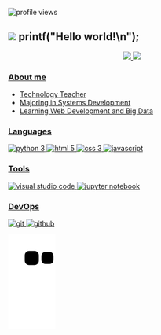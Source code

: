 ![profile views](https://komarev.com/ghpvc/?username=udanielnogueira&color=006bed)

## <img src="https://github.com/TheDudeThatCode/TheDudeThatCode/blob/master/Assets/Developer.gif" width="50px"> printf("Hello world!\n"); 

<!--
<div align="center">
  <img src="https://raw.githubusercontent.com/udanielnogueira/udanielnogueira/main/coding.gif"/>
</div>

<br>
-->

<div align="center">
  <a href="https://github.com/udanielnogueira">
  <img height="170em" src="https://github-readme-stats.vercel.app/api?username=udanielnogueira&show_icons=true&theme=dark&include_all_commits=false&count_private=true"/>
  <img height="170em" src="https://github-readme-stats.vercel.app/api/top-langs/?username=udanielnogueira&layout=compact&langs_count=7&theme=dark"/>
</div>

### About me

- Technology Teacher
- Majoring in Systems Development
- Learning Web Development and Big Data

### Languages

![python 3](https://img.shields.io/badge/-Python-52077a?style=flat&logo=python&logoColor=#ffffff)
![html 5](https://img.shields.io/badge/-HTML%205-333333?style=flat&logo=html5)
![css 3](https://img.shields.io/badge/-CSS%203-333333?style=flat&logo=css3&logoColor=1572B6)
![javascript](https://img.shields.io/badge/-JavaScript-333333?style=flat&logo=javascript)

### Tools

![visual studio code](https://img.shields.io/badge/-Visual%20Studio%20Code-333333?style=flat&logo=visualstudiocode&logoColor=1572B6)
![jupyter notebook](https://img.shields.io/badge/-Jupyter%20Notebook-333333?style=flat&logo=jupyter)

### DevOps

![git](https://img.shields.io/badge/-Git-333333?style=flat&logo=git)
![github](https://img.shields.io/badge/-GitHub-333333?style=flat&logo=github)


<!--
<img src="https://cdn.jsdelivr.net/gh/devicons/devicon/icons/html5/html5-original-wordmark.svg" width="50"/>

<img src="https://cdn.jsdelivr.net/gh/devicons/devicon/icons/css3/css3-original-wordmark.svg" width="50"/>

<img src="https://cdn.jsdelivr.net/gh/devicons/devicon/icons/javascript/javascript-original.svg" width="50"/>

<img src="https://cdn.jsdelivr.net/gh/devicons/devicon/icons/python/python-original-wordmark.svg" width="50"/>
-->

![Snake animation](https://github.com/udanielnogueira/udanielnogueira/blob/output/github-contribution-grid-snake.svg)

<!--
**udanielnogueira/udanielnogueira** is a ✨ _special_ ✨ repository because its `README.md` (this file) appears on your GitHub profile.

Here are some ideas to get you started:

- 🔭 I’m currently working on Education
- 🌱 I’m currently learning Web Development
- 
- 👯 I’m looking to collaborate on ...
- 🤔 I’m looking for help with ...
- 💬 Ask me about ...
- 📫 How to reach me: ...
- 😄 Pronouns: ...
- ⚡ Fun fact: ...
-->
